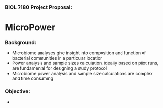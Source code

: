 ### BIOL 7180 Project Proposal:
# MicroPower

### Background:

- Microbiome analyses give insight into composition and function of bacterial communities in a particular location
- Power analysis and sample sizes calculation, ideally based on pilot runs, are fundamental for designing a study protocol
- Microbiome power analysis and sample size calculations are complex and time consuming

### Objective:

- 
